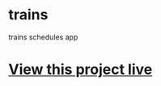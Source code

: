 # trains
trains schedules app

# <a href="pedantic-golick-5bf698.netlify.app/">View this project live</a>
